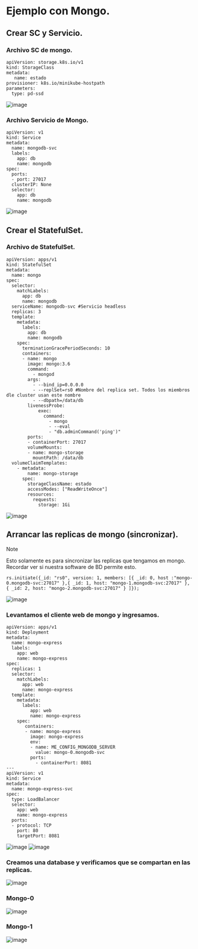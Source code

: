 # Ejemplo con Mongo.
## Crear SC y Servicio.
### Archivo SC de mongo.
```
apiVersion: storage.k8s.io/v1
kind: StorageClass
metadata:
   name: estado
provisioner: k8s.io/minikube-hostpath
parameters:
  type: pd-ssd
```
![image](https://github.com/user-attachments/assets/a8321495-adff-40fd-8ade-d47cd922d74e)

### Archivo Servicio de Mongo.
```
apiVersion: v1
kind: Service
metadata:
  name: mongodb-svc
  labels:
    app: db
    name: mongodb
spec:
  ports:
  - port: 27017
  clusterIP: None 
  selector:
    app: db
    name: mongodb 
```
![image](https://github.com/user-attachments/assets/1a6b8431-a5bc-4234-8e27-85dc3fbd716c)

## Crear el StatefulSet.
### Archivo de StatefulSet.
```
apiVersion: apps/v1
kind: StatefulSet
metadata:
  name: mongo
spec:
  selector:
    matchLabels:
      app: db
      name: mongodb
  serviceName: mongodb-svc #Servicio headless
  replicas: 3
  template:
    metadata:
      labels:
        app: db
        name: mongodb    
    spec:
      terminationGracePeriodSeconds: 10  
      containers:
      - name: mongo
        image: mongo:3.6        
        command: 
          - mongod
        args: 
          - --bind_ip=0.0.0.0
          - --replSet=rs0 #Nombre del replica set. Todos los miembros dle cluster usan este nombre
          - --dbpath=/data/db          
        livenessProbe:
            exec:
              command:
                - mongo
                - --eval
                - "db.adminCommand('ping')"
        ports:
        - containerPort: 27017
        volumeMounts:
        - name: mongo-storage
          mountPath: /data/db    
  volumeClaimTemplates:
    - metadata:
        name: mongo-storage      
      spec:
        storageClassName: estado
        accessModes: ["ReadWriteOnce"]
        resources:
          requests:
            storage: 1Gi
```
![image](https://github.com/user-attachments/assets/ff6a4012-6eb1-46b3-823d-458431791214)

## Arrancar las replicas de mongo (sincronizar).
> [!NOTE]
> Esto solamente es para sincronizar las replicas que tengamos en mongo. Recordar ver si nuestra software de BD permite esto.
```
rs.initiate({_id: "rs0", version: 1, members: [{ _id: 0, host :"mongo-0.mongodb-svc:27017" },{ _id: 1, host: "mongo-1.mongodb-svc:27017" }, { _id: 2, host: "mongo-2.mongodb-svc:27017" } ]});
```
![image](https://github.com/user-attachments/assets/599e8913-3d07-48d6-b187-c9d0d58212c8)

### Levantamos el cliente web de mongo y ingresamos.
```
apiVersion: apps/v1
kind: Deployment
metadata:
  name: mongo-express
  labels:
    app: web
    name: mongo-express
spec:
  replicas: 1
  selector:
    matchLabels:
      app: web
      name: mongo-express
  template:
    metadata:
      labels:
         app: web
         name: mongo-express
    spec:
       containers:
       - name: mongo-express
         image: mongo-express
         env:
         - name: ME_CONFIG_MONGODB_SERVER
           value: mongo-0.mongodb-svc
         ports:
           - containerPort: 8081
---
apiVersion: v1
kind: Service
metadata:
  name: mongo-express-svc
spec:
  type: LoadBalancer
  selector:
    app: web
    name: mongo-express
  ports:
  - protocol: TCP
    port: 80
    targetPort: 8081
```
![image](https://github.com/user-attachments/assets/696634ab-69a8-411f-a6e8-8307fc237261)
![image](https://github.com/user-attachments/assets/39b816cd-580b-4e5c-be72-4686742d8a2b)

### Creamos una database y verificamos que se compartan en las replicas.
![image](https://github.com/user-attachments/assets/823e20e0-96c1-4773-b669-aefe0025c022)
### Mongo-0
![image](https://github.com/user-attachments/assets/9ee533ea-aed7-461d-8626-491e4b7f1c68)
### Mongo-1
![image](https://github.com/user-attachments/assets/8d3008d6-d7ca-4a90-b006-9628bf5296dc)
